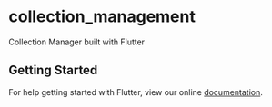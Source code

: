 # collection_management

Collection Manager built with Flutter

## Getting Started

For help getting started with Flutter, view our online
[documentation](https://flutter.io/).

